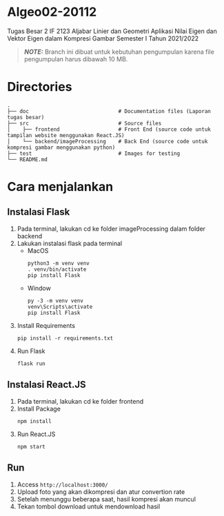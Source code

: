 # Algeo02-20112
Tugas Besar 2 IF 2123 Aljabar Linier dan Geometri Aplikasi Nilai Eigen dan Vektor Eigen dalam Kompresi Gambar  Semester I Tahun 2021/2022

> **_NOTE:_**  Branch ini dibuat untuk kebutuhan pengumpulan karena file pengumpulan harus dibawah 10 MB.

# Directories

    .
    ├── doc                             # Documentation files (Laporan tugas besar)
    ├── src                             # Source files
    │    ├── frontend                   # Front End (source code untuk tampilan website menggunakan React.JS)
    │    └── backend/imageProcessing    # Back End (source code untuk kompresi gambar menggunakan python)
    ├── test                            # Images for testing
    └── README.md

# Cara menjalankan

## Instalasi Flask
1. Pada terminal, lakukan cd ke folder imageProcessing dalam folder backend
2. Lakukan instalasi flask pada terminal
    - MacOS<br />
        ```
        python3 -m venv venv
        . venv/bin/activate
        pip install Flask
        ```
    - Window<br />
        ```
        py -3 -m venv venv
        venv\Scripts\activate
        pip install Flask
        ```
3. Install Requirements
    ```
    pip install -r requirements.txt
    ```
4. Run Flask
    ```
    flask run
    ```

## Instalasi React.JS
1. Pada terminal, lakukan cd ke folder frontend
2. Install Package
    ```
    npm install
    ```
3. Run React.JS
    ```
    npm start
    ```

## Run
1. Access `http://localhost:3000/`
2. Upload foto yang akan dikompresi dan atur convertion rate
3. Setelah menunggu beberapa saat, hasil kompresi akan muncul
4. Tekan tombol download untuk mendownload hasil
